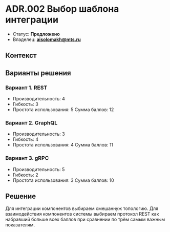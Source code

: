 # ADR.002 Выбор шаблона интеграции


* Статус: **Предложено**
* Владелец: **aisolomakh@mts.ru**

## Контекст

## Варианты решения
### Вариант 1. REST
  * Производительность: 4
  * Гибкость: 3
  * Простота использования: 5
Сумма баллов: 12

### Вариант 2. GraphQL
  * Производительность: 3
  * Гибкость: 4
  * Простота использования: 4
Сумма баллов: 11 

### Вариант 3. gRPC
  * Производительность: 5
  * Гибкость: 2
  * Простота использования: 3
Сумма баллов: 10

## Решение
Для интеграции компонентов выбираем смешаннуж топологию. Для взаимодействия компонентов системы выбираем протокол REST как набравший больше всех баллов при сравнении по трём самым важным показателям.